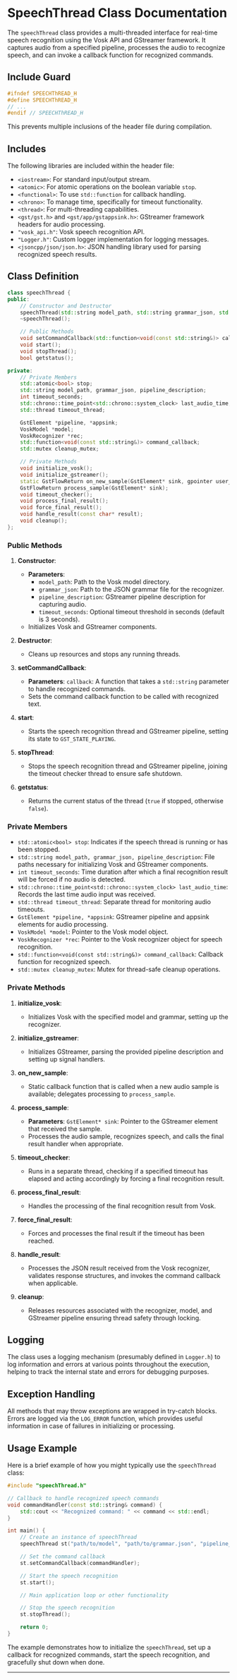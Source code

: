 # SpeechThread Class Documentation

The `speechThread` class provides a multi-threaded interface for real-time speech recognition using the Vosk API and GStreamer framework. It captures audio from a specified pipeline, processes the audio to recognize speech, and can invoke a callback function for recognized commands.

## Include Guard

```cpp
#ifndef SPEECHThREAD_H
#define SPEECHThREAD_H
// ...
#endif // SPEECHThREAD_H
```
This prevents multiple inclusions of the header file during compilation.

## Includes

The following libraries are included within the header file:
- `<iostream>`: For standard input/output stream.
- `<atomic>`: For atomic operations on the boolean variable `stop`.
- `<functional>`: To use `std::function` for callback handling.
- `<chrono>`: To manage time, specifically for timeout functionality.
- `<thread>`: For multi-threading capabilities.
- `<gst/gst.h>` and `<gst/app/gstappsink.h>`: GStreamer framework headers for audio processing.
- `"vosk_api.h"`: Vosk speech recognition API.
- `"Logger.h"`: Custom logger implementation for logging messages.
- `<jsoncpp/json/json.h>`: JSON handling library used for parsing recognized speech results.

## Class Definition

```cpp
class speechThread {
public:
    // Constructor and Destructor
    speechThread(std::string model_path, std::string grammar_json, std::string pipeline_description, int timeout_seconds = 3);
    ~speechThread(); 

    // Public Methods
    void setCommandCallback(std::function<void(const std::string&)> callback);
    void start();
    void stopThread();
    bool getstatus();

private:
    // Private Members
    std::atomic<bool> stop;
    std::string model_path, grammar_json, pipeline_description;
    int timeout_seconds;
    std::chrono::time_point<std::chrono::system_clock> last_audio_time;
    std::thread timeout_thread;

    GstElement *pipeline, *appsink;
    VoskModel *model;
    VoskRecognizer *rec;
    std::function<void(const std::string&)> command_callback;
    std::mutex cleanup_mutex;

    // Private Methods
    void initialize_vosk();
    void initialize_gstreamer();
    static GstFlowReturn on_new_sample(GstElement* sink, gpointer user_data);
    GstFlowReturn process_sample(GstElement* sink);
    void timeout_checker();
    void process_final_result();
    void force_final_result();
    void handle_result(const char* result);
    void cleanup();
};
```

### Public Methods

1. **Constructor**: 
    - **Parameters**:
        - `model_path`: Path to the Vosk model directory.
        - `grammar_json`: Path to the JSON grammar file for the recognizer.
        - `pipeline_description`: GStreamer pipeline description for capturing audio.
        - `timeout_seconds`: Optional timeout threshold in seconds (default is 3 seconds).
    - Initializes Vosk and GStreamer components.

2. **Destructor**:
    - Cleans up resources and stops any running threads.

3. **setCommandCallback**:
    - **Parameters**: `callback`: A function that takes a `std::string` parameter to handle recognized commands.
    - Sets the command callback function to be called with recognized text.

4. **start**:
    - Starts the speech recognition thread and GStreamer pipeline, setting its state to `GST_STATE_PLAYING`.

5. **stopThread**:
    - Stops the speech recognition thread and GStreamer pipeline, joining the timeout checker thread to ensure safe shutdown.

6. **getstatus**:
    - Returns the current status of the thread (`true` if stopped, otherwise `false`).

### Private Members

- `std::atomic<bool> stop`: Indicates if the speech thread is running or has been stopped.
- `std::string model_path, grammar_json, pipeline_description`: File paths necessary for initializing Vosk and GStreamer components.
- `int timeout_seconds`: Time duration after which a final recognition result will be forced if no audio is detected.
- `std::chrono::time_point<std::chrono::system_clock> last_audio_time`: Records the last time audio input was received.
- `std::thread timeout_thread`: Separate thread for monitoring audio timeouts.
- `GstElement *pipeline, *appsink`: GStreamer pipeline and appsink elements for audio processing.
- `VoskModel *model`: Pointer to the Vosk model object.
- `VoskRecognizer *rec`: Pointer to the Vosk recognizer object for speech recognition.
- `std::function<void(const std::string&)> command_callback`: Callback function for recognized speech.
- `std::mutex cleanup_mutex`: Mutex for thread-safe cleanup operations.

### Private Methods

1. **initialize_vosk**:
    - Initializes Vosk with the specified model and grammar, setting up the recognizer.

2. **initialize_gstreamer**:
    - Initializes GStreamer, parsing the provided pipeline description and setting up signal handlers.

3. **on_new_sample**:
    - Static callback function that is called when a new audio sample is available; delegates processing to `process_sample`.

4. **process_sample**:
    - **Parameters**: `GstElement* sink`: Pointer to the GStreamer element that received the sample.
    - Processes the audio sample, recognizes speech, and calls the final result handler when appropriate.

5. **timeout_checker**:
    - Runs in a separate thread, checking if a specified timeout has elapsed and acting accordingly by forcing a final recognition result.

6. **process_final_result**:
    - Handles the processing of the final recognition result from Vosk.

7. **force_final_result**:
    - Forces and processes the final result if the timeout has been reached.

8. **handle_result**:
    - Processes the JSON result received from the Vosk recognizer, validates response structures, and invokes the command callback when applicable.

9. **cleanup**:
    - Releases resources associated with the recognizer, model, and GStreamer pipeline ensuring thread safety through locking.

## Logging

The class uses a logging mechanism (presumably defined in `Logger.h`) to log information and errors at various points throughout the execution, helping to track the internal state and errors for debugging purposes.

## Exception Handling

All methods that may throw exceptions are wrapped in try-catch blocks. Errors are logged via the `LOG_ERROR` function, which provides useful information in case of failures in initializing or processing.

## Usage Example

Here is a brief example of how you might typically use the `speechThread` class:

```cpp
#include "speechThread.h"

// Callback to handle recognized speech commands
void commandHandler(const std::string& command) {
    std::cout << "Recognized command: " << command << std::endl;
}

int main() {
    // Create an instance of speechThread
    speechThread st("path/to/model", "path/to/grammar.json", "pipeline_description");

    // Set the command callback
    st.setCommandCallback(commandHandler);

    // Start the speech recognition
    st.start();

    // Main application loop or other functionality

    // Stop the speech recognition
    st.stopThread();

    return 0;
}
```

The example demonstrates how to initialize the `speechThread`, set up a callback for recognized commands, start the speech recognition, and gracefully shut down when done.

---
